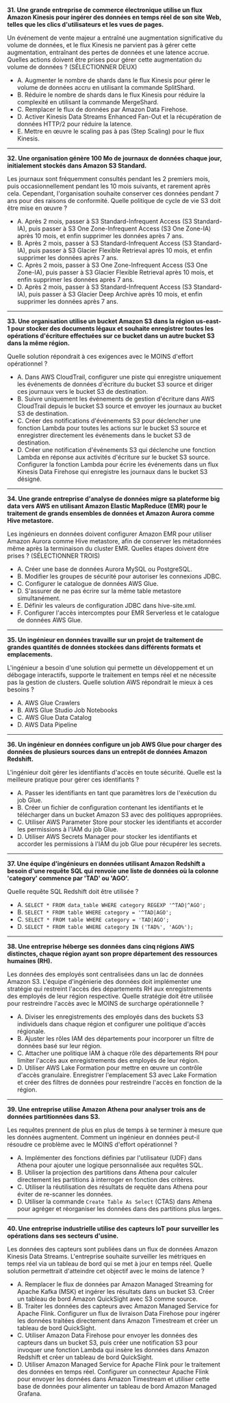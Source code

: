 

**31. Une grande entreprise de commerce électronique utilise un flux Amazon Kinesis pour ingérer des données en temps réel de son site Web, telles que les clics d'utilisateurs et les vues de pages.**

Un événement de vente majeur a entraîné une augmentation significative du volume de données, et le flux Kinesis ne parvient pas à gérer cette augmentation, entraînant des pertes de données et une latence accrue. Quelles actions doivent être prises pour gérer cette augmentation du volume de données ? (SÉLECTIONNER DEUX)

- A. Augmenter le nombre de shards dans le flux Kinesis pour gérer le volume de données accru en utilisant la commande SplitShard.
- B. Réduire le nombre de shards dans le flux Kinesis pour réduire la complexité en utilisant la commande MergeShard.
- C. Remplacer le flux de données par Amazon Data Firehose.
- D. Activer Kinesis Data Streams Enhanced Fan-Out et la récupération de données HTTP/2 pour réduire la latence.
- E. Mettre en œuvre le scaling pas à pas (Step Scaling) pour le flux Kinesis.

---

**32. Une organisation génère 100 Mo de journaux de données chaque jour, initialement stockés dans Amazon S3 Standard.**

Les journaux sont fréquemment consultés pendant les 2 premiers mois, puis occasionnellement pendant les 10 mois suivants, et rarement après cela. Cependant, l'organisation souhaite conserver ces données pendant 7 ans pour des raisons de conformité. Quelle politique de cycle de vie S3 doit être mise en œuvre ?

- A. Après 2 mois, passer à S3 Standard-Infrequent Access (S3 Standard-IA), puis passer à S3 One Zone-Infrequent Access (S3 One Zone-IA) après 10 mois, et enfin supprimer les données après 7 ans.
- B. Après 2 mois, passer à S3 Standard-Infrequent Access (S3 Standard-IA), puis passer à S3 Glacier Flexible Retrieval après 10 mois, et enfin supprimer les données après 7 ans.
- C. Après 2 mois, passer à S3 One Zone-Infrequent Access (S3 One Zone-IA), puis passer à S3 Glacier Flexible Retrieval après 10 mois, et enfin supprimer les données après 7 ans.
- D. Après 2 mois, passer à S3 Standard-Infrequent Access (S3 Standard-IA), puis passer à S3 Glacier Deep Archive après 10 mois, et enfin supprimer les données après 7 ans.

---

**33. Une organisation utilise un bucket Amazon S3 dans la région us-east-1 pour stocker des documents légaux et souhaite enregistrer toutes les opérations d'écriture effectuées sur ce bucket dans un autre bucket S3 dans la même région.**

Quelle solution répondrait à ces exigences avec le MOINS d'effort opérationnel ?

- A. Dans AWS CloudTrail, configurer une piste qui enregistre uniquement les événements de données d'écriture du bucket S3 source et diriger ces journaux vers le bucket S3 de destination.
- B. Suivre uniquement les événements de gestion d'écriture dans AWS CloudTrail depuis le bucket S3 source et envoyer les journaux au bucket S3 de destination.
- C. Créer des notifications d'événements S3 pour déclencher une fonction Lambda pour toutes les actions sur le bucket S3 source et enregistrer directement les événements dans le bucket S3 de destination.
- D. Créer une notification d'événements S3 qui déclenche une fonction Lambda en réponse aux activités d'écriture sur le bucket S3 source. Configurer la fonction Lambda pour écrire les événements dans un flux Kinesis Data Firehose qui enregistre les journaux dans le bucket S3 désigné.

---

**34. Une grande entreprise d'analyse de données migre sa plateforme big data vers AWS en utilisant Amazon Elastic MapReduce (EMR) pour le traitement de grands ensembles de données et Amazon Aurora comme Hive metastore.**

Les ingénieurs en données doivent configurer Amazon EMR pour utiliser Amazon Aurora comme Hive metastore, afin de conserver les métadonnées même après la terminaison du cluster EMR. Quelles étapes doivent être prises ? (SÉLECTIONNER TROIS)

- A. Créer une base de données Aurora MySQL ou PostgreSQL.
- B. Modifier les groupes de sécurité pour autoriser les connexions JDBC.
- C. Configurer le catalogue de données AWS Glue.
- D. S'assurer de ne pas écrire sur la même table metastore simultanément.
- E. Définir les valeurs de configuration JDBC dans hive-site.xml.
- F. Configurer l'accès intercomptes pour EMR Serverless et le catalogue de données AWS Glue.

---

**35. Un ingénieur en données travaille sur un projet de traitement de grandes quantités de données stockées dans différents formats et emplacements.**

L'ingénieur a besoin d'une solution qui permette un développement et un débogage interactifs, supporte le traitement en temps réel et ne nécessite pas la gestion de clusters. Quelle solution AWS répondrait le mieux à ces besoins ?

- A. AWS Glue Crawlers
- B. AWS Glue Studio Job Notebooks
- C. AWS Glue Data Catalog
- D. AWS Data Pipeline

---

**36. Un ingénieur en données configure un job AWS Glue pour charger des données de plusieurs sources dans un entrepôt de données Amazon Redshift.**

L'ingénieur doit gérer les identifiants d'accès en toute sécurité. Quelle est la meilleure pratique pour gérer ces identifiants ?

- A. Passer les identifiants en tant que paramètres lors de l'exécution du job Glue.
- B. Créer un fichier de configuration contenant les identifiants et le télécharger dans un bucket Amazon S3 avec des politiques appropriées.
- C. Utiliser AWS Parameter Store pour stocker les identifiants et accorder les permissions à l'IAM du job Glue.
- D. Utiliser AWS Secrets Manager pour stocker les identifiants et accorder les permissions à l'IAM du job Glue pour récupérer les secrets.

---

**37. Une équipe d'ingénieurs en données utilisant Amazon Redshift a besoin d'une requête SQL qui renvoie une liste de données où la colonne 'category' commence par 'TAD' ou 'AGO'.**

Quelle requête SQL Redshift doit être utilisée ?

- A. `SELECT * FROM data_table WHERE category REGEXP '^TAD|^AGO';`
- B. `SELECT * FROM table WHERE category = '^TAD|AGO';`
- C. `SELECT * FROM table WHERE category = 'TAD|AGO';`
- D. `SELECT * FROM table WHERE category IN ('TAD%', 'AGO%');`

---

**38. Une entreprise héberge ses données dans cinq régions AWS distinctes, chaque région ayant son propre département des ressources humaines (RH).**

Les données des employés sont centralisées dans un lac de données Amazon S3. L'équipe d'ingénierie des données doit implémenter une stratégie qui restreint l'accès des départements RH aux enregistrements des employés de leur région respective. Quelle stratégie doit être utilisée pour restreindre l'accès avec le MOINS de surcharge opérationnelle ?

- A. Diviser les enregistrements des employés dans des buckets S3 individuels dans chaque région et configurer une politique d'accès régionale.
- B. Ajuster les rôles IAM des départements pour incorporer un filtre de données basé sur leur région.
- C. Attacher une politique IAM à chaque rôle des départements RH pour limiter l'accès aux enregistrements des employés de leur région.
- D. Utiliser AWS Lake Formation pour mettre en œuvre un contrôle d'accès granulaire. Enregistrer l'emplacement S3 avec Lake Formation et créer des filtres de données pour restreindre l'accès en fonction de la région.

---

**39. Une entreprise utilise Amazon Athena pour analyser trois ans de données partitionnées dans S3.**

Les requêtes prennent de plus en plus de temps à se terminer à mesure que les données augmentent. Comment un ingénieur en données peut-il résoudre ce problème avec le MOINS d'effort opérationnel ?

- A. Implémenter des fonctions définies par l'utilisateur (UDF) dans Athena pour ajouter une logique personnalisée aux requêtes SQL.
- B. Utiliser la projection des partitions dans Athena pour calculer directement les partitions à interroger en fonction des critères.
- C. Utiliser la réutilisation des résultats de requête dans Athena pour éviter de re-scanner les données.
- D. Utiliser la commande `Create Table As Select` (CTAS) dans Athena pour agréger et réorganiser les données dans des partitions plus larges.

---

**40. Une entreprise industrielle utilise des capteurs IoT pour surveiller les opérations dans ses secteurs d'usine.**

Les données des capteurs sont publiées dans un flux de données Amazon Kinesis Data Streams. L'entreprise souhaite surveiller les métriques en temps réel via un tableau de bord qui se met à jour en temps réel. Quelle solution permettrait d'atteindre cet objectif avec le moins de latence ?

- A. Remplacer le flux de données par Amazon Managed Streaming for Apache Kafka (MSK) et ingérer les résultats dans un bucket S3. Créer un tableau de bord Amazon QuickSight avec S3 comme source.
- B. Traiter les données des capteurs avec Amazon Managed Service for Apache Flink. Configurer un flux de livraison Data Firehose pour ingérer les données traitées directement dans Amazon Timestream et créer un tableau de bord QuickSight.
- C. Utiliser Amazon Data Firehose pour envoyer les données des capteurs dans un bucket S3, puis créer une notification S3 pour invoquer une fonction Lambda qui insère les données dans Amazon Redshift et créer un tableau de bord QuickSight.
- D. Utiliser Amazon Managed Service for Apache Flink pour le traitement des données en temps réel. Configurer un connecteur Apache Flink pour envoyer les données dans Amazon Timestream et utiliser cette base de données pour alimenter un tableau de bord Amazon Managed Grafana.

